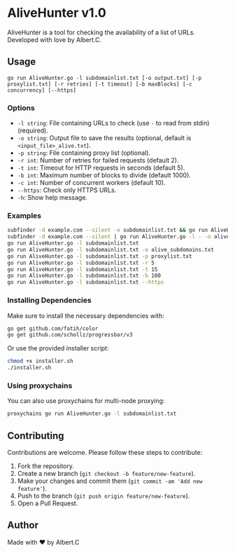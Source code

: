 # AliveHunter v1.0

AliveHunter is a tool for checking the availability of a list of URLs. Developed with love by Albert.C.

## Usage

```
go run AliveHunter.go -l subdomainlist.txt [-o output.txt] [-p proxylist.txt] [-r retries] [-t timeout] [-b maxBlocks] [-c concurrency] [--https]
```

### Options

- `-l string`: File containing URLs to check (use `-` to read from stdin) (required).
- `-o string`: Output file to save the results (optional, default is `<input_file>_alive.txt`).
- `-p string`: File containing proxy list (optional).
- `-r int`: Number of retries for failed requests (default 2).
- `-t int`: Timeout for HTTP requests in seconds (default 5).
- `-b int`: Maximum number of blocks to divide (default 1000).
- `-c int`: Number of concurrent workers (default 10).
- `--https`: Check only HTTPS URLs.
- `-h`: Show help message.

### Examples

```bash
subfinder -d example.com --silent -o subdomainlist.txt && go run AliveHunter.go -l subdomainlist.txt -o alive_subdomains.txt
subfinder -d example.com --silent | go run AliveHunter.go -l - -o alive_subdomains.txt
go run AliveHunter.go -l subdomainlist.txt
go run AliveHunter.go -l subdomainlist.txt -o alive_subdomains.txt
go run AliveHunter.go -l subdomainlist.txt -p proxylist.txt
go run AliveHunter.go -l subdomainlist.txt -r 5
go run AliveHunter.go -l subdomainlist.txt -t 15
go run AliveHunter.go -l subdomainlist.txt -b 100
go run AliveHunter.go -l subdomainlist.txt --https
```

### Installing Dependencies

Make sure to install the necessary dependencies with:

```bash
go get github.com/fatih/color
go get github.com/schollz/progressbar/v3
```

Or use the provided installer script:

```bash
chmod +x installer.sh
./installer.sh
```

### Using proxychains

You can also use proxychains for multi-node proxying:

```bash
proxychains go run AliveHunter.go -l subdomainlist.txt
```

## Contributing

Contributions are welcome. Please follow these steps to contribute:

1. Fork the repository.
2. Create a new branch (`git checkout -b feature/new-feature`).
3. Make your changes and commit them (`git commit -am 'Add new feature'`).
4. Push to the branch (`git push origin feature/new-feature`).
5. Open a Pull Request.

## Author

Made with ❤️ by Albert.C
